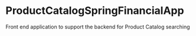 # ProductCatalogSpringFinancialApp
Front end application to support the backend for Product Catalog searching
